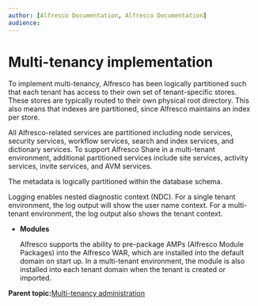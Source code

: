 ```yaml
---
author: [Alfresco Documentation, Alfresco Documentation]
audience: 
---
```


# Multi-tenancy implementation

To implement multi-tenancy, Alfresco has been logically partitioned such that each tenant has access to their own set of tenant-specific stores. These stores are typically routed to their own physical root directory. This also means that indexes are partitioned, since Alfresco maintains an index per store.

All Alfresco-related services are partitioned including node services, security services, workflow services, search and index services, and dictionary services. To support Alfresco Share in a multi-tenant environment, additional partitioned services include site services, activity services, invite services, and AVM services.

The metadata is logically partitioned within the database schema.

Logging enables nested diagnostic context \(NDC\). For a single tenant environment, the log output will show the user name context. For a multi-tenant environment, the log output also shows the tenant context.

-   **Modules**

    Alfresco supports the ability to pre-package AMPs \(Alfresco Module Packages\) into the Alfresco WAR, which are installed into the default domain on start up. In a multi-tenant environment, the module is also installed into each tenant domain when the tenant is created or imported.


**Parent topic:**[Multi-tenancy administration](../concepts/mt-webclient-admin.md)

